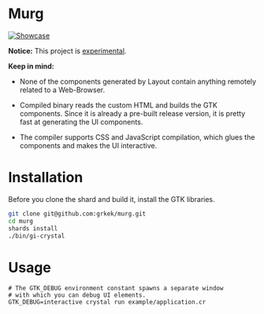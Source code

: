 # Murg

[![Showcase](https://i.ibb.co/wdGhw8X/Screenshot-2021-06-02-at-20-31-51.png)](https://github.com/grkek/murg)

**Notice:** This project is <ins>experimental</ins>.

**Keep in mind:**
- None of the components generated by Layout contain anything remotely related to a Web-Browser.

- Compiled binary reads the custom HTML and builds the GTK components. Since it is already a pre-built release version, it is pretty fast at generating the UI components.

- The compiler supports CSS and JavaScript compilation, which glues the components and makes the UI interactive.

# Installation

Before you clone the shard and build it, install the GTK libraries.

```bash
git clone git@github.com:grkek/murg.git
cd murg
shards install
./bin/gi-crystal
```

# Usage

```
# The GTK_DEBUG environment constant spawns a separate window
# with which you can debug UI elements.
GTK_DEBUG=interactive crystal run example/application.cr
```
